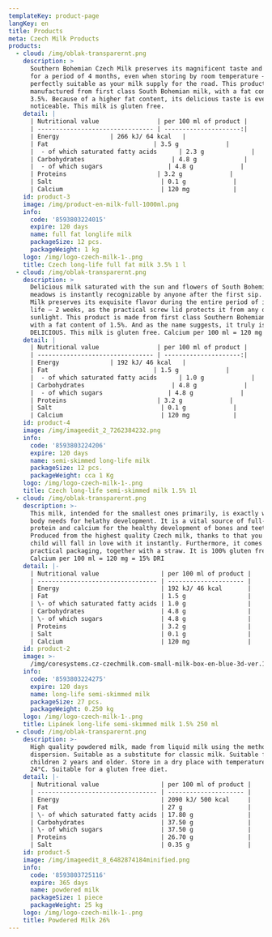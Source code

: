 ```yaml
---
templateKey: product-page
langKey: en
title: Products
meta: Czech Milk Products
products:
  - cloud: /img/oblak-transparernt.png
    description: >
      Southern Bohemian Czech Milk preserves its magnificent taste and quality
      for a period of 4 months, even when storing by room temperature –
      perfectly suitable as your milk supply for the road. This product is
      manufactured from first class South Bohemian milk, with a fat contant of
      3.5%. Because of a higher fat content, its delicious taste is even more
      noticeable. This milk is gluten free.
    detail: |
      | Nutritional value                | per 100 ml of product |
      | -------------------------------- | ---------------------:|
      | Energy              | 266 kJ/ 64 kcal   |
      | Fat                             | 3.5 g             |
      |  - of which saturated fatty acids      | 2.3 g             |
      | Carbohydrates                        | 4.8 g             |
      |  - of which sugars                  | 4.8 g             |
      | Proteins                         | 3.2 g             |
      | Salt                              | 0.1 g             |
      | Calcium                           | 120 mg            |
    id: product-3
    image: /img/product-en-milk-full-1000ml.png
    info:
      code: '8593803224015'
      expire: 120 days
      name: full fat longlife milk
      packageSize: 12 pcs.
      packageWeight: 1 kg
    logo: /img/logo-czech-milk-1-.png
    title: Czech long-life full fat milk 3.5% 1 l
  - cloud: /img/oblak-transparernt.png
    description: >
      Delicious milk saturated with the sun and flowers of South Bohemian
      meadows is instantly recognizable by anyone after the first sip. Czech
      Milk preserves its exquisite flavor during the entire period of its shelf
      life – 2 weeks, as the practical screw lid protects it from any direct
      sunlight. This product is made from first class Southern Bohemian milk
      with a fat content of 1.5%. And as the name suggests, it truly is
      DELICIOUS. This milk is gluten free. Calcium per 100 ml = 120 mg = 15% DRI
    detail: |
      | Nutritional value                | per 100 ml of product |
      | -------------------------------- | ---------------------:|
      | Energy              | 192 kJ/ 46 kcal   |
      | Fat                             | 1.5 g             |
      |  - of which saturated fatty acids      | 1.0 g             |
      | Carbohydrates                        | 4.8 g             |
      |  - of which sugars                  | 4.8 g             |
      | Proteins                         | 3.2 g             |
      | Salt                              | 0.1 g             |
      | Calcium                           | 120 mg            |
    id: product-4
    image: /img/imageedit_2_7262384232.png
    info:
      code: '8593803224206'
      expire: 120 days
      name: semi-skimmed long-life milk
      packageSize: 12 pcs.
      packageWeight: cca 1 Kg
    logo: /img/logo-czech-milk-1-.png
    title: Czech long-life semi-skimmed milk 1.5% 1l
  - cloud: /img/oblak-transparernt.png
    description: >-
      This milk, intended for the smallest ones primarily, is exactly what the
      body needs for helathy development. It is a vital source of full-fledged
      protein and calcium for the healthy development of bones and teeth.
      Produced from the highest quality Czech milk, thanks to that you and your
      child will fall in love with it instantly. Furthermore, it comes in a
      practical packaging, together with a straw. It is 100% gluten free.
      Calcium per 100 ml = 120 mg = 15% DRI
    detail: |-
      | Nutritional value                 | per 100 ml of product |
      | --------------------------------- | --------------------- |
      | Energy                            | 192 kJ/ 46 kcal       |
      | Fat                               | 1.5 g                 |
      | \- of which saturated fatty acids | 1.0 g                 |
      | Carbohydrates                     | 4.8 g                 |
      | \- of which sugars                | 4.8 g                 |
      | Proteins                          | 3.2 g                 |
      | Salt                              | 0.1 g                 |
      | Calcium                           | 120 mg                |
    id: product-2
    image: >-
      /img/coresystems.cz-czechmilk.com-small-milk-box-en-blue-3d-ver.1.0-1-1-.png
    info:
      code: '8593803224275'
      expire: 120 days
      name: long-life semi-skimmed milk
      packageSize: 27 pcs.
      packageWeight: 0.250 kg
    logo: /img/logo-czech-milk-1-.png
    title: Lipánek long-life semi-skimmed milk 1.5% 250 ml
  - cloud: /img/oblak-transparernt.png
    description: >-
      High quality powdered milk, made from liquid milk using the method of
      dispersion. Suitable as a substitute for classic milk. Suitable for
      children 2 years and older. Store in a dry place with temperatures up to
      24°C. Suitable for a gluten free diet.
    detail: |-
      | Nutritional value                 | per 100 ml of product |
      | --------------------------------- | --------------------- |
      | Energy                            | 2090 kJ/ 500 kcal     |
      | Fat                               | 27 g                  |
      | \- of which saturated fatty acids | 17.80 g               |
      | Carbohydrates                     | 37.50 g               |
      | \- of which sugars                | 37.50 g               |
      | Proteins                          | 26.70 g               |
      | Salt                              | 0.35 g                |
    id: product-5
    image: /img/imageedit_8_6482874184minified.png
    info:
      code: '8593803725116'
      expire: 365 days
      name: powdered milk
      packageSize: 1 piece
      packageWeight: 25 kg
    logo: /img/logo-czech-milk-1-.png
    title: Powdered Milk 26%
---
```



